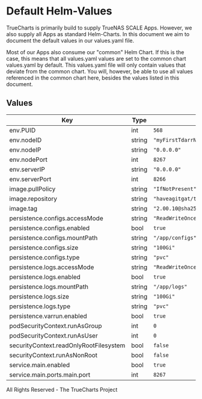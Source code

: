 # Default Helm-Values

TrueCharts is primarily build to supply TrueNAS SCALE Apps.
However, we also supply all Apps as standard Helm-Charts. In this document we aim to document the default values in our values.yaml file.

Most of our Apps also consume our "common" Helm Chart.
If this is the case, this means that all values.yaml values are set to the common chart values.yaml by default. This values.yaml file will only contain values that deviate from the common chart.
You will, however, be able to use all values referenced in the common chart here, besides the values listed in this document.

## Values

| Key | Type | Default | Description |
|-----|------|---------|-------------|
| env.PUID | int | `568` |  |
| env.nodeID | string | `"myFirstTdarrNode"` |  |
| env.nodeIP | string | `"0.0.0.0"` |  |
| env.nodePort | int | `8267` |  |
| env.serverIP | string | `"0.0.0.0"` |  |
| env.serverPort | int | `8266` |  |
| image.pullPolicy | string | `"IfNotPresent"` |  |
| image.repository | string | `"haveagitgat/tdarr_node"` |  |
| image.tag | string | `"2.00.10@sha256:1e3f9328327d7d5597c414e6cf2b609e9e4a2854385e03c009814ad03c3c210c"` |  |
| persistence.configs.accessMode | string | `"ReadWriteOnce"` |  |
| persistence.configs.enabled | bool | `true` |  |
| persistence.configs.mountPath | string | `"/app/configs"` |  |
| persistence.configs.size | string | `"100Gi"` |  |
| persistence.configs.type | string | `"pvc"` |  |
| persistence.logs.accessMode | string | `"ReadWriteOnce"` |  |
| persistence.logs.enabled | bool | `true` |  |
| persistence.logs.mountPath | string | `"/app/logs"` |  |
| persistence.logs.size | string | `"100Gi"` |  |
| persistence.logs.type | string | `"pvc"` |  |
| persistence.varrun.enabled | bool | `true` |  |
| podSecurityContext.runAsGroup | int | `0` |  |
| podSecurityContext.runAsUser | int | `0` |  |
| securityContext.readOnlyRootFilesystem | bool | `false` |  |
| securityContext.runAsNonRoot | bool | `false` |  |
| service.main.enabled | bool | `true` |  |
| service.main.ports.main.port | int | `8267` |  |

All Rights Reserved - The TrueCharts Project
